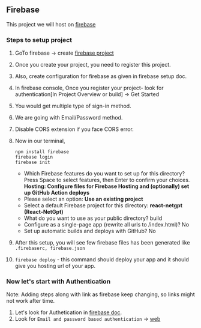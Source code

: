 ## Firebase
This project we will host on [firebase](https://firebase.google.com/)

### Steps to setup project
1. GoTo firebase -> create [firebase project](https://firebase.google.com/docs/web/setup)
2. Once you create your project, you need to register this project.
4. Also, create configuration for firebase as given in firebase setup doc.
5. In firebase console, Once you register your project- look for authentication[In Project Overview or build] -> Get Started
6. You would get multiple type of sign-in method. 
7. We are going with Email/Password method.
8. Disable CORS extension if you face CORS error.

9. Now in our terminal, 
    ```
    npm install firebase
    firebase login
    firebase init
    ```
    - Which Firebase features do you want to set up for this directory? Press Space to select features, then Enter to confirm your choices. **Hosting: Configure files for Firebase Hosting and (optionally) set up GitHub Action deploys**
    - Please select an option: **Use an existing project**
    - Select a default Firebase project for this directory: **react-netgpt (React-NetGpt)**
    - What do you want to use as your public directory? build
    -  Configure as a single-page app (rewrite all urls to /index.html)? No
    - Set up automatic builds and deploys with GitHub? No

10. After this setup, you will see few firebase files has been generated like `.firebaserc, firebase.json`
11. `firebase deploy` - this command should deploy your app and it should give you hosting url of your app. 


### Now let's start with Authentication
Note: Adding steps along with link as firebase keep changing, so links might not work after time.
1. Let's look for Authetication in [firebase doc](https://firebase.google.com/docs/auth?hl=en&authuser=0). 
2. Look for `Email and password based authentication` -> [web](https://firebase.google.com/docs/auth/web/password-auth?authuser=0&hl=en) 
